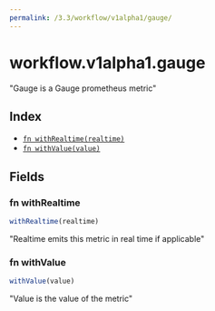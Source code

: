 ```yaml
---
permalink: /3.3/workflow/v1alpha1/gauge/
---
```


# workflow.v1alpha1.gauge

"Gauge is a Gauge prometheus metric"

## Index

* [`fn withRealtime(realtime)`](#fn-withrealtime)
* [`fn withValue(value)`](#fn-withvalue)

## Fields

### fn withRealtime

```ts
withRealtime(realtime)
```

"Realtime emits this metric in real time if applicable"

### fn withValue

```ts
withValue(value)
```

"Value is the value of the metric"
